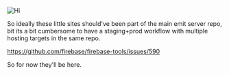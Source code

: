 
![Hi](https://media.giphy.com/media/a1QLZUUtCcgyA/giphy.gif)

So ideally these little sites should've been part of the main emit server repo, bit its a bit cumbersome to have a staging+prod workflow with multiple hosting targets in the same repo.

https://github.com/firebase/firebase-tools/issues/590

So for now they'll be here.
